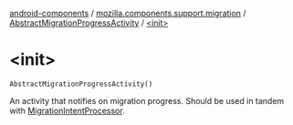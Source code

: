 [android-components](../../index.md) / [mozilla.components.support.migration](../index.md) / [AbstractMigrationProgressActivity](index.md) / [&lt;init&gt;](./-init-.md)

# &lt;init&gt;

`AbstractMigrationProgressActivity()`

An activity that notifies on migration progress. Should be used in tandem with [MigrationIntentProcessor](../-migration-intent-processor/index.md).


